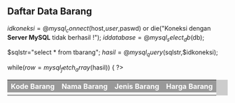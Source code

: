 <html>
<head>
<title>Data Barang</title>
</head>
<body>
<h2>Daftar Data Barang</h2>
<table width="500" border="0" cellpadding="0" cellspacing="1" bgcolor="#CCCCCC">
<tr bgcolor="#999999">
    <th><font color="#FFFFFF">Kode Barang</font></th>
    <th><font color="#FFFFFF">Nama Barang</font></th>
    <th><font color="#FFFFFF">Jenis Barang</font></th>
    <th><font color="#FFFFFF">Harga Barang</font></th>
</tr>
<?php
   $host ="localhost";
   $user ="root";
   $paswd="";
   $db   ="dbinventory";

   $idkoneksi=@mysql_connect($host,$user,$paswd) or
      die("Koneksi dengan <b>Server MySQL</b> tidak berhasil !");
   $iddatabase=@mysql_select_db($db);

   $sqlstr="select * from tbarang";
   $hasil=@mysql_query($sqlstr,$idkoneksi);

   while($row=mysql_fetch_array($hasil))
   {
?>
<tr bgcolor="#FFFFFF">
    <td><?php echo $row["kode_barang"]; ?></td>
    <td><?php echo $row["jenis_barang"]; ?></td>
    <td><?php echo $row["jenis_barang"]; ?></td>
    <td><?php echo $row["harga_barang"]; ?></td>
</tr>

<?php
   }
   @mysql_close($idkoneksi);
?>
</table>
</body>
</html>
